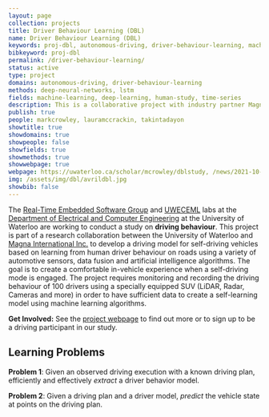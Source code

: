 ```yaml
---
layout: page
collection: projects
title: Driver Behaviour Learning (DBL)
name: Driver Behaviour Learning (DBL)
keywords: proj-dbl, autonomous-driving, driver-behaviour-learning, machine-learning, computer-vision, control
bibkeyword: proj-dbl
permalink: /driver-behaviour-learning/
status: active
type: project
domains: autonomous-driving, driver-behaviour-learning
methods: deep-neural-networks, lstm
fields: machine-learning, deep-learning, human-study, time-series
description: This is a collaborative project with industry partner Magna International to collect real world data about human driving behaviour in order to enable training of accurate predictive models of human driving for modern ADAS.
publish: true
people: markcrowley, lauramccrackin, takintadayon
showtitle: true
showdomains: true
showpeople: false
showfields: true
showmethods: true
showwebpage: true
webpage: https://uwaterloo.ca/scholar/mcrowley/dblstudy, /news/2021-10-14-AutolineInterview/
img: /assets/img/dbl/avrildbl.jpg
showbib: false
---
```




The [Real-Time Embedded Software Group](https://uwaterloo.ca/embedded-software-group/) and [UWECEML](https://uwaterloo.ca/scholar/mcrowley/lab) labs at the [Department of Electrical and Computer Engineering](https://uwaterloo.ca/electrical-computer-engineering/) at the University of Waterloo are working to conduct a study on **driving behaviour**. This project is part of a research collaboration between the University of Waterloo and [Magna International Inc.](https://www.magna.com/) to develop a driving model for self-driving vehicles based on learning from human driver behaviour on roads using a variety of automotive sensors, data fusion and artificial intelligence algorithms. The goal is to create a comfortable in-vehicle experience when a self-driving mode is engaged. The project requires monitoring and recording the driving behaviour of 100 drivers using a specially equipped SUV (LiDAR, Radar, Cameras and more) in order to have sufficient data to create a self-learning model using machine learning algorithms.

**Get Involved:** See the [project webpage](https://uwaterloo.ca/scholar/mcrowley/dblstudy) to find out more or to sign up to be a driving participant in our study.

## Learning Problems

**Problem 1**: Given an observed driving execution with a known driving plan, efficiently and effectively *extract* a driver behavior model.

**Problem 2**: Given a driving plan and a driver model, *predict* the vehicle state at points on the driving plan.

